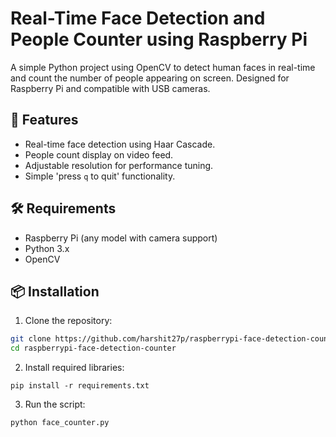 # Real-Time Face Detection and People Counter using Raspberry Pi

A simple Python project using OpenCV to detect human faces in real-time and count the number of people appearing on screen. Designed for Raspberry Pi and compatible with USB cameras.

## 📸 Features

- Real-time face detection using Haar Cascade.
- People count display on video feed.
- Adjustable resolution for performance tuning.
- Simple 'press `q` to quit' functionality.

## 🛠️ Requirements

- Raspberry Pi (any model with camera support)
- Python 3.x
- OpenCV

## 📦 Installation

1. Clone the repository:

```bash
git clone https://github.com/harshit27p/raspberrypi-face-detection-counter.git
cd raspberrypi-face-detection-counter
```
2. Install required libraries:
```
pip install -r requirements.txt
```
3. Run the script:
```
python face_counter.py
```

